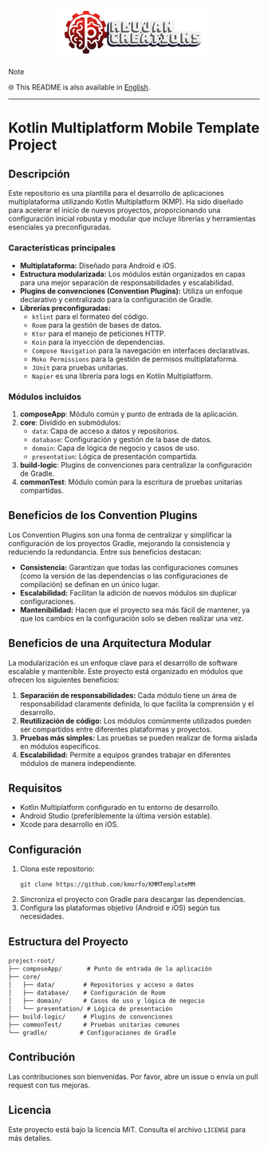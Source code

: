 <p align="center">
  <a href="https://rlujancreations.es/" target="blank"><img src="./githubimages/logo.png" width="300px" alt="RLujanCreations Logo" /></a>
</p>

> [!NOTE]
> 🌐 This README is also available in [English](README.en.md).

---

# Kotlin Multiplatform Mobile Template Project

## Descripción

Este repositorio es una plantilla para el desarrollo de aplicaciones multiplataforma utilizando
Kotlin Multiplatform (KMP). Ha sido diseñado para acelerar el inicio de nuevos proyectos,
proporcionando una configuración inicial robusta y modular que incluye librerías y herramientas
esenciales ya preconfiguradas.

### Características principales

- **Multiplataforma:** Diseñado para Android e iOS.
- **Estructura modularizada:** Los módulos están organizados en capas para una mejor separación de
  responsabilidades y escalabilidad.
- **Plugins de convenciones (Convention Plugins):** Utiliza un enfoque declarativo y centralizado
  para la configuración de Gradle.
- **Librerías preconfiguradas:**
    - `ktlint` para el formateo del código.
    - `Room` para la gestión de bases de datos.
    - `Ktor` para el manejo de peticiones HTTP.
    - `Koin` para la inyección de dependencias.
    - `Compose Navigation` para la navegación en interfaces declarativas.
    - `Moko Permissions` para la gestión de permisos multiplataforma.
    - `JUnit` para pruebas unitarias.
    - `Napier` es una librería para logs en Kotlin Multiplatform.

### Módulos incluidos

1. **composeApp**: Módulo común y punto de entrada de la aplicación.
2. **core**: Dividido en submódulos:
    - `data`: Capa de acceso a datos y repositorios.
    - `database`: Configuración y gestión de la base de datos.
    - `domain`: Capa de lógica de negocio y casos de uso.
    - `presentation`: Lógica de presentación compartida.
3. **build-logic**: Plugins de convenciones para centralizar la configuración de Gradle.
4. **commonTest**: Módulo común para la escritura de pruebas unitarias compartidas.

## Beneficios de los Convention Plugins

Los Convention Plugins son una forma de centralizar y simplificar la configuración de los proyectos
Gradle, mejorando la consistencia y reduciendo la redundancia. Entre sus beneficios destacan:

- **Consistencia:** Garantizan que todas las configuraciones comunes (como la versión de las
  dependencias o las configuraciones de compilación) se definan en un único lugar.
- **Escalabilidad:** Facilitan la adición de nuevos módulos sin duplicar configuraciones.
- **Mantenibilidad:** Hacen que el proyecto sea más fácil de mantener, ya que los cambios en la
  configuración solo se deben realizar una vez.

## Beneficios de una Arquitectura Modular

La modularización es un enfoque clave para el desarrollo de software escalable y mantenible. Este
proyecto está organizado en módulos que ofrecen los siguientes beneficios:

1. **Separación de responsabilidades:** Cada módulo tiene un área de responsabilidad claramente
   definida, lo que facilita la comprensión y el desarrollo.
2. **Reutilización de código:** Los módulos comúnmente utilizados pueden ser compartidos entre
   diferentes plataformas y proyectos.
3. **Pruebas más simples:** Las pruebas se pueden realizar de forma aislada en módulos específicos.
4. **Escalabilidad:** Permite a equipos grandes trabajar en diferentes módulos de manera
   independiente.

## Requisitos

- Kotlin Multiplatform configurado en tu entorno de desarrollo.
- Android Studio (preferiblemente la última versión estable).
- Xcode para desarrollo en iOS.

## Configuración

1. Clona este repositorio:
   ```
   git clone https://github.com/kmorfo/KMMTemplateMM
   ```
2. Sincroniza el proyecto con Gradle para descargar las dependencias.
3. Configura las plataformas objetivo (Android e iOS) según tus necesidades.

## Estructura del Proyecto

```
project-root/
├── composeApp/       # Punto de entrada de la aplicación
├── core/
│   ├── data/        # Repositorios y acceso a datos
│   ├── database/    # Configuración de Room
│   ├── domain/      # Casos de uso y lógica de negocio
│   └── presentation/ # Lógica de presentación
├── build-logic/     # Plugins de convenciones
├── commonTest/      # Pruebas unitarias comunes
└── gradle/         # Configuraciones de Gradle
```

## Contribución

Las contribuciones son bienvenidas. Por favor, abre un issue o envía un pull request con tus
mejoras.

## Licencia

Este proyecto está bajo la licencia MIT. Consulta el archivo `LICENSE` para más detalles.
